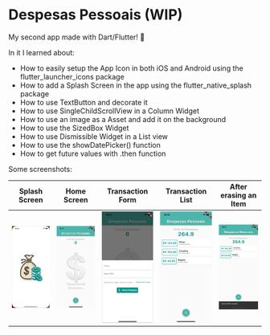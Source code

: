 # Despesas Pessoais (WIP)

My second app made with Dart/Flutter! 🚀

In it I learned about:
* How to easily setup the App Icon in both iOS and Android using the flutter_launcher_icons package
* How to add a Splash Screen in the app using the flutter_native_splash package
* How to use TextButton and decorate it
* How to use SingleChildScrollView in a Column Widget
* How to use an image as a Asset and add it on the background
* How to use the SizedBox Widget
* How to use Dismissible Widget in a List view
* How to use the showDatePicker() function
* How to get future values with .then function

Some screenshots:

Splash Screen              | Home Screen               | Transaction Form          | Transaction List          | After erasing an Item
:-------------------------:|:-------------------------:|:-------------------------:|:-------------------------:|:-------------------------:
<img src="https://github.com/soumessias/flutter_learning_02/blob/master/screenshots/01.png" width="200">  |  <img src="https://github.com/soumessias/flutter_learning_02/blob/master/screenshots/02.png" width="200"> | <img src="https://github.com/soumessias/flutter_learning_02/blob/master/screenshots/03.png" width="200"> | <img src="https://github.com/soumessias/flutter_learning_02/blob/master/screenshots/04.png" width="200"> | <img src="https://github.com/soumessias/flutter_learning_02/blob/master/screenshots/05.png" width="200">
